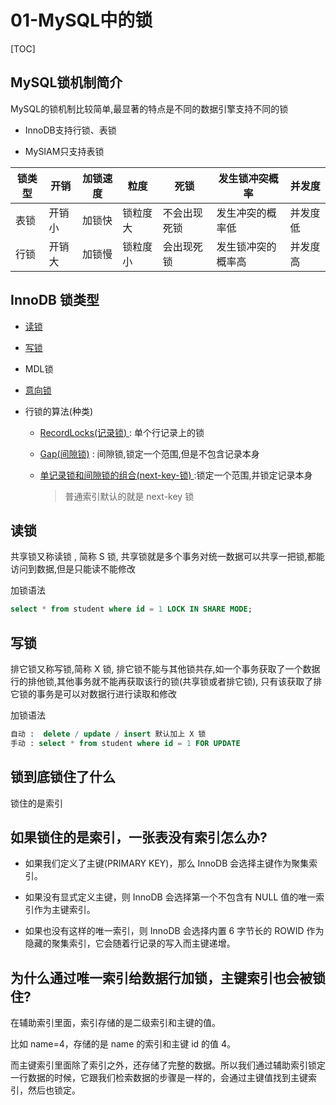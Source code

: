 # 01-MySQL中的锁

[TOC]

## MySQL锁机制简介

MySQL的锁机制比较简单,最显著的特点是不同的数据引擎支持不同的锁

- InnoDB支持行锁、表锁

- MySIAM只支持表锁

| 锁类型 | 开销   | 加锁速度 | 粒度     | 死锁         | 发生锁冲突概率     | 并发度   |
| ------ | ------ | -------- | -------- | ------------ | ------------------ | -------- |
| 表锁   | 开销小 | 加锁快   | 锁粒度大 | 不会出现死锁 | 发生冲突的概率低   | 并发度低 |
| 行锁   | 开销大 | 加锁慢   | 锁粒度小 | 会出现死锁   | 发生锁冲突的概率高 | 并发度高 |

## InnoDB 锁类型

- [读锁](#读锁)

- [写锁](#写锁)

- MDL锁

-  [意向锁](02-MySQL意向锁.md) 

- 行锁的算法(种类)

  - [RecordLocks(记录锁) ](05-MySQL记录锁.md) : 单个行记录上的锁

  - [Gap(间隙锁)](03-MySQL间隙锁.md) : 间隙锁,锁定一个范围,但是不包含记录本身

  - [单记录锁和间隙锁的组合(next-key-锁) ](04-MySQL临键锁.md) :锁定一个范围,并锁定记录本身

    > 普通索引默认的就是 next-key 锁

## 读锁

共享锁又称读锁 , 简称 S 锁, 共享锁就是多个事务对统一数据可以共享一把锁,都能访问到数据,但是只能读不能修改

加锁语法

```sql
select * from student where id = 1 LOCK IN SHARE MODE;
```

## 写锁

排它锁又称写锁,简称 X 锁, 排它锁不能与其他锁共存,如一个事务获取了一个数据行的排他锁,其他事务就不能再获取该行的锁(共享锁或者排它锁), 只有该获取了排它锁的事务是可以对数据行进行读取和修改

加锁语法

```SQL
自动 :  delete / update / insert 默认加上 X 锁
手动 : select * from student where id = 1 FOR UPDATE
```

## 锁到底锁住了什么

锁住的是索引

## 如果锁住的是索引，一张表没有索引怎么办?

- 如果我们定义了主键(PRIMARY KEY)，那么 InnoDB 会选择主键作为聚集索引。
- 如果没有显式定义主键，则 InnoDB 会选择第一个不包含有 NULL 值的唯一索引作为主键索引。

- 如果也没有这样的唯一索引，则 InnoDB 会选择内置 6 字节长的 ROWID 作为隐藏的聚集索引，它会随着行记录的写入而主键递增。

## 为什么通过唯一索引给数据行加锁，主键索引也会被锁住?

在辅助索引里面，索引存储的是二级索引和主键的值。

比如 name=4，存储的是 name 的索引和主键 id 的值 4。

而主键索引里面除了索引之外，还存储了完整的数据。所以我们通过辅助索引锁定 一行数据的时候，它跟我们检索数据的步骤是一样的，会通过主键值找到主键索引，然后也锁定。


